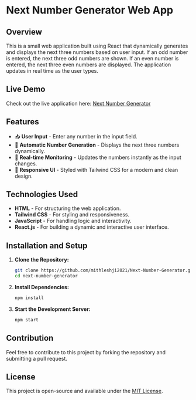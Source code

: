 # Next Number Generator Web App

## Overview
This is a small web application built using React that dynamically generates and displays the next three numbers based on user input. If an odd number is entered, the next three odd numbers are shown. If an even number is entered, the next three even numbers are displayed. The application updates in real time as the user types.

## Live Demo
Check out the live application here: [Next Number Generator](https://next-number-generator.vercel.app/)

## Features
- 📥 **User Input** - Enter any number in the input field.
- 🔢 **Automatic Number Generation** - Displays the next three numbers dynamically.
- 🔄 **Real-time Monitoring** - Updates the numbers instantly as the input changes.
- 🎨 **Responsive UI** - Styled with Tailwind CSS for a modern and clean design.

## Technologies Used
- **HTML** - For structuring the web application.
- **Tailwind CSS** - For styling and responsiveness.
- **JavaScript** - For handling logic and interactivity.
- **React.js** - For building a dynamic and interactive user interface.

## Installation and Setup
1. **Clone the Repository:**
   ```sh
   git clone https://github.com/mithleshji2021/Next-Number-Generator.git
   cd next-number-generator
   ```
2. **Install Dependencies:**
   ```sh
   npm install
   ```
3. **Start the Development Server:**
   ```sh
   npm start
   ```



## Contribution
Feel free to contribute to this project by forking the repository and submitting a pull request.

## License
This project is open-source and available under the [MIT License](LICENSE).

